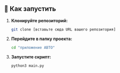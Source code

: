 ## 🚀 Как запустить

1.  **Клонируйте репозиторий:**
    ```sh
    git clone [вставьте сюда URL вашего репозитория]
    ```

2.  **Перейдите в папку проекта:**
    ```sh
    cd "приложение АВТО"
    ```

3.  **Запустите скрипт:**
    ```sh
    python3 main.py
    ```
